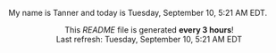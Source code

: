 My name is Tanner and today is Tuesday, September 10, 5:21 AM EDT.

<p align="center">This <i>README</i> file is generated <b>every 3 hours</b>!</br>Last refresh: Tuesday, September 10, 5:21 AM EDT<br /></p>
